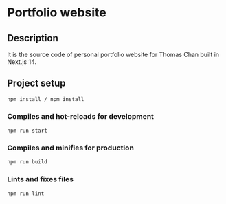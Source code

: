 # Portfolio website

## Description

It is the source code of personal portfolio website for Thomas Chan built in Next.js 14.

## Project setup

```
npm install / npm install
```

### Compiles and hot-reloads for development

```
npm run start
```

### Compiles and minifies for production

```
npm run build
```

### Lints and fixes files

```
npm run lint
```
